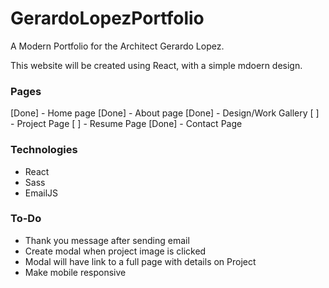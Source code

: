 # GerardoLopezPortfolio
A Modern Portfolio for the Architect Gerardo Lopez.


This website will be created using React, with a simple mdoern design.

### Pages 
[Done] - Home page
[Done] - About page
[Done] - Design/Work Gallery 
[ ] - Project Page
[ ] - Resume Page
[Done] - Contact Page


### Technologies
  - React
  - Sass
  - EmailJS


### To-Do
  - Thank you message after sending email
  - Create modal when project image is clicked
  - Modal will have link to a full page with details on Project
  - Make mobile responsive